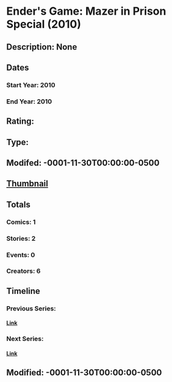 # Ender's Game: Mazer in Prison Special (2010)
## Description: None
## Dates
### Start Year: 2010
### End Year: 2010
## Rating: 
## Type: 
## Modifed: -0001-11-30T00:00:00-0500
## [Thumbnail](http://i.annihil.us/u/prod/marvel/i/mg/1/c0/4badac38ad56a.jpg)
## Totals
### Comics: 1
### Stories: 2
### Events: 0
### Creators: 6
## Timeline
### Previous Series: 
#### [Link]()
### Next Series: 
#### [Link]()
## Modified: -0001-11-30T00:00:00-0500